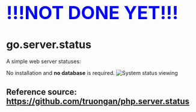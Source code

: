 <font size="7" color=#0000FF>**!!!NOT DONE YET!!!**</font>
=================
go.server.status
=================

A simple web server statuses:

No installation and **no database** is required. 
![System status viewing]( https://github.com/truongan/php.server.status/raw/master/system_status.png   "System status viewing")


## Reference source: https://github.com/truongan/php.server.status